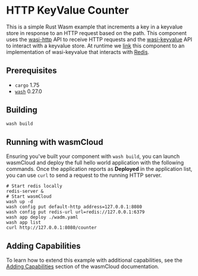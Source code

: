 # HTTP KeyValue Counter

This is a simple Rust Wasm example that increments a key in a keyvalue store in response to an HTTP request based on the path. This component uses the [wasi-http](https://github.com/WebAssembly/wasi-http) API to receive HTTP requests and the [wasi-keyvalue](https://github.com/WebAssembly/wasi-keyvalue) API to interact with a keyvalue store. At runtime we [link](https://wasmcloud.com/docs/1.0/concepts/linking-components) this component to an implementation of wasi-keyvalue that interacts with [Redis](https://redis.io/).

## Prerequisites

- `cargo` 1.75
- [`wash`](https://wasmcloud.com/docs/installation) 0.27.0

## Building

```bash
wash build
```

## Running with wasmCloud

Ensuring you've built your component with `wash build`, you can launch wasmCloud and deploy the full hello world application with the following commands. Once the application reports as **Deployed** in the application list, you can use `curl` to send a request to the running HTTP server.

```shell
# Start redis locally
redis-server &
# Start wasmCloud
wash up -d
wash config put default-http address=127.0.0.1:8080
wash config put redis-url url=redis://127.0.0.1:6379
wash app deploy ./wadm.yaml
wash app list
curl http://127.0.0.1:8080/counter
```

## Adding Capabilities

To learn how to extend this example with additional capabilities, see the [Adding Capabilities](https://wasmcloud.com/docs/tour/adding-capabilities?lang=rust) section of the wasmCloud documentation.
